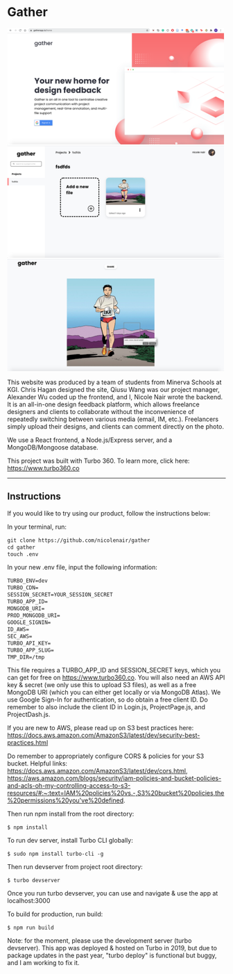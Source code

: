 # Gather
<img src="https://github.com/nicolenair/gather/blob/master/Screen%20Shot%202020-10-18%20at%2000.01.12.png" alt="drawing" width="500"/>
<img src="https://github.com/nicolenair/gather/blob/master/Screen%20Shot%202020-10-18%20at%2000.01.42.png" alt="drawing" width="500"/>
<img src="https://github.com/nicolenair/gather/blob/master/Screen%20Shot%202020-10-18%20at%2000.02.41.png" alt="drawing" width="500"/>

This website was produced by a team of students from Minerva Schools at KGI. Chris Hagan designed the site, Qiusu Wang was our project manager, Alexander Wu coded up the frontend, and I, Nicole Nair wrote the backend. It is an all-in-one design feedback platform, which allows freelance designers and clients to collaborate without the inconvenience of repeatedly switching between various media (email, IM, etc.). Freelancers simply upload their designs, and clients can comment directly on the photo. 

We use a React frontend, a Node.js/Express server, and a MongoDB/Mongoose database.


This project was built with Turbo 360. To learn more, click here: https://www.turbo360.co

____________________________________________________________________________________________________________________________________________________________________

## Instructions

If you would like to try using our product, follow the instructions below:

In your terminal, run:

```
git clone https://github.com/nicolenair/gather
cd gather
touch .env

```

In your new .env file, input the following information:

```
TURBO_ENV=dev
TURBO_CDN=
SESSION_SECRET=YOUR_SESSION_SECRET
TURBO_APP_ID=
MONGODB_URI=
PROD_MONGODB_URI=
GOOGLE_SIGNIN=
ID_AWS=
SEC_AWS=
TURBO_API_KEY=
TURBO_APP_SLUG=
TMP_DIR=/tmp

```
This file requires a TURBO_APP_ID and SESSION_SECRET keys, which you can get for free on https://www.turbo360.co. You will also need an AWS API key & secret (we only use this to upload S3 files), as well as a free MongoDB URI (which you can either get locally or via MongoDB Atlas). We use Google Sign-In for authentication, so do obtain a free client ID. Do remember to also include the client ID in Login.js, ProjectPage.js, and ProjectDash.js. 

If you are new to AWS, please read up on S3 best practices here: https://docs.aws.amazon.com/AmazonS3/latest/dev/security-best-practices.html

Do remember to appropriately configure CORS & policies for your S3 bucket. Helpful links: https://docs.aws.amazon.com/AmazonS3/latest/dev/cors.html, https://aws.amazon.com/blogs/security/iam-policies-and-bucket-policies-and-acls-oh-my-controlling-access-to-s3-resources/#:~:text=IAM%20policies%20vs.-,S3%20bucket%20policies,the%20permissions%20you've%20defined.

Then run npm install from the root directory:

```
$ npm install
```

To run dev server, install Turbo CLI globally:

```
$ sudo npm install turbo-cli -g
```

Then run devserver from project root directory:

```
$ turbo devserver
```

Once you run turbo devserver, you can use and navigate & use the app at localhost:3000

To build for production, run build:

```
$ npm run build
``` 

Note: for the moment, please use the development server (turbo devserver). This app was deployed & hosted on Turbo in 2019, but due to package updates in the past year, "turbo deploy" is functional but buggy, and I am working to fix it. 
